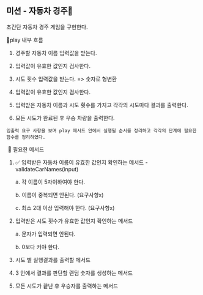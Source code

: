 ## 미션 - 자동차 경주🚗

초간단 자동차 경주 게임을 구현한다.

🚩play 내부 흐름
​

1. 경주할 자동차 이름 입력값을 받는다.

2. 입력값이 유효한 값인지 검사한다.

3. 시도 횟수 입력값을 받는다. => 숫자로 형변환
   ​
4. 입력값이 유효한 값인지 검사한다.
   ​
5. 입력받은 자동차 이름과 시도 횟수를 가지고 각각의 시도마다 결과를 출력한다.
   ​
6. 모든 시도가 완료된 후 우승 차량을 출력한다.

```
입출력 요구 사항을 보며 play 메서드 안에서 실행될 순서를 정리하고 각각의 단계에 필요한 함수를 정리하였다.
```

​
📝 필요한 메서드
​

1.  ✅ 입력받은 자동차 이름이 유효한 값인지 확인하는 메서드 - validateCarNames(input)

    a. 각 이름이 5자이하여야 한다.

    b. 이름이 중복되면 안된다. (요구사항x)

    c. 최소 2대 이상 입력해야 한다. (요구사항x)

2.  입력받은 시도 횟수가 유효한 값인지 확인하는 메서드

    a. 문자가 입력되면 안된다.

    b. 0보다 커야 한다.
    ​

3.  시도 별 실행결과를 출력할 메서드
    ​
4.  3 안에서 결과를 판단할 랜덤 숫자를 생성하는 메서드
    ​
5.  모든 시도가 끝난 후 우승자를 출력하는 메서드
